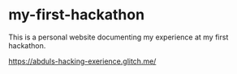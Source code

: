 # my-first-hackathon
This is a personal website documenting my experience at my first hackathon. 

https://abduls-hacking-exerience.glitch.me/
